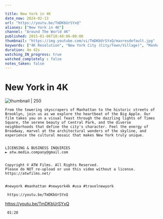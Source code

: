 ```yaml
---

title: New York in 4K
date_now: 2024-02-13
url: "https://youtu.be/TmDKbUrSYxQ"
aliases: ["New York in 4K"]
channel: "Around The World 4K"
published: 2015-01-06T10:48:06-08:00
thumbnail: "https://img.youtube.com/vi/TmDKbUrSYxQ/maxresdefault.jpg"
keywords: ["4K Resolution", "New York City (City/Town/Village)", "Manhattan (City/Town/Village)", "aroundhtheworld4k", "itmediafilms", "gh4", "panasonic gh4", "4k video", "new york timelapse", "nyc", "gabriel gorcea", "new york 4k", "new york in 4k", "4k stock footage", "new york stock footage", "glidecam hd4000", "best of usa", "best of america", "usa stock footage", "around the world", "around the world 4k", "brooklyn bridge 4k", "statue of liberty 4k", "one world trade center", "time square 4k", "central park 4k", "stock footage"]
duration: 4m 42s
watching_IN_progress: true
watched_completely : false
notes_taken: false
---
```



# New York in 4K



![thumbnail | 250](https://img.youtube.com/vi/TmDKbUrSYxQ/maxresdefault.jpg)



```
From the towering skyscrapers of Manhattan to the historic streets of Brooklyn, join us as we explore the heartbeat of the Big Apple. Our film takes you on a visual feast through the dazzling lights of Times Square, the serene beauty of Central Park, and the diverse neighborhoods that define the city's character. Feel the energy of Broadway, marvel at the architectural wonders of the skyline, and experience the cultural mosaic that makes New York truly unique.


LICENSING & BUSINESS INQUIRIES
► atw.media.company@gmail.com


Copyright © ATW Films. All Rights Reserved.
Please do NOT re-upload or use this video without a license.
https://atwfilms.net/


#newyork #manhattan #newyork4k #usa #travelnewyork
```




```timestamp-url 
 https://youtu.be/TmDKbUrSYxQ
 ```




https://youtu.be/TmDKbUrSYxQ


```timestamp 
 01:28
 ```
